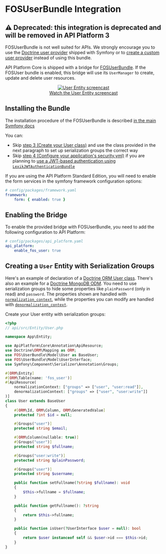 # FOSUserBundle Integration

## ⚠️ Deprecated: this integration is deprecated and will be removed in API Platform 3

FOSUserBundle is not well suited for APIs. We strongly encourage you to use the [Doctrine user provider](https://symfony.com/doc/current/security/user_provider.html#entity-user-provider)
shipped with Symfony or to [create a custom user provider](https://symfony.com/doc/current/security/user_provider.html#creating-a-custom-user-provider)
instead of using this bundle.

API Platform Core is shipped with a bridge for [FOSUserBundle](https://github.com/FriendsOfSymfony/FOSUserBundle).
If the FOSUser bundle is enabled, this bridge will use its `UserManager` to create, update and delete user resources.

<p align="center" class="symfonycasts"><a href="https://symfonycasts.com/screencast/api-platform/user-entity?cid=apip"><img src="../distribution/images/symfonycasts-player.png" alt="User Entity screencast"><br>Watch the User Entity screencast</a></p>

## Installing the Bundle

The installation procedure of the FOSUserBundle is described [in the main Symfony docs](https://symfony.com/doc/master/bundles/FOSUserBundle/index.html)

You can:

* Skip [step 3 (Create your User class)](https://symfony.com/doc/master/bundles/FOSUserBundle/index.html#step-3-create-your-user-class)
and use the class provided in the next paragraph to set up serialization groups the correct way
* Skip [step 4 (Configure your application's security.yml)](https://symfony.com/doc/master/bundles/FOSUserBundle/index.html#step-4-configure-your-application-s-security-yml)
if you are planning to [use a JWT-based authentication using `LexikJWTAuthenticationBundle`](jwt.md)

If you are using the API Platform Standard Edition, you will need to enable the form services in the symfony framework
configuration options:

```yaml
# config/packages/framework.yaml
framework:
    form: { enabled: true }
```

## Enabling the Bridge

To enable the provided bridge with FOSUserBundle, you need to add the following configuration to API Platform:

```yaml
# config/packages/api_platform.yaml
api_platform:
    enable_fos_user: true
```

## Creating a `User` Entity with Serialization Groups

Here's an example of declaration of a [Doctrine ORM User class](https://github.com/FriendsOfSymfony/FOSUserBundle/blob/master/Resources/doc/index.rst#a-doctrine-orm-user-class).
There's also an example for a [Doctrine MongoDB ODM](https://github.com/FriendsOfSymfony/FOSUserBundle/blob/master/Resources/doc/index.rst#b-mongodb-user-class).
You need to use serialization groups to hide some properties like `plainPassword` (only in read) and `password`. The properties
shown are handled with [`normalization_context`](serialization.md#normalization), while the properties
you can modify are handled with [`denormalization_context`](serialization.md#denormalization).

Create your User entity with serialization groups:

```php
<?php
// api/src/Entity/User.php

namespace App\Entity;

use ApiPlatform\Core\Annotation\ApiResource;
use Doctrine\ORM\Mapping as ORM;
use FOS\UserBundle\Model\User as BaseUser;
use FOS\UserBundle\Model\UserInterface;
use Symfony\Component\Serializer\Annotation\Groups;

#[ORM\Entity]
#[ORM\Table(name: 'fos_user')]
#[ApiResource(
    normalizationContext: ["groups" => ["user", "user:read"]],
    denormalizationContext: ["groups" => ["user", "user:write"]]
)]
class User extends BaseUser
{
    #[ORM\Id, ORM\Column, ORM\GeneratedValue]
    protected ?int $id = null;

    #[Groups("user")]
    protected string $email;

    #[ORM\Column(nullable: true)] 
    #[Groups("user")]
    protected string $fullname;

    #[Groups("user:write")]
    protected string $plainPassword;

    #[Groups("user")]
    protected string $username;

    public function setFullname(?string $fullname): void
    {
        $this->fullname = $fullname;
    }

    public function getFullname(): ?string
    {
        return $this->fullname;
    }

    public function isUser(?UserInterface $user = null): bool
    {
        return $user instanceof self && $user->id === $this->id;
    }
}
```
